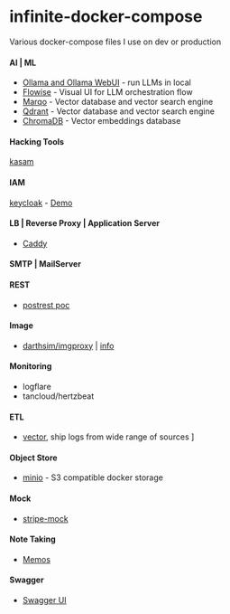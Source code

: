 # infinite-docker-compose

Various docker-compose files I use on dev or production

#### AI | ML

- [Ollama and Ollama WebUI](https://github.com/JinnaBalu/infinite-docker-compose/blob/main/ollama/docker-compose.yml) - run LLMs in local 
- [Flowise](https://github.com/JinnaBalu/infinite-docker-compose/blob/main/flowise/docker-compose.yml) - Visual UI for LLM orchestration flow
- [Marqo](https://github.com/JinnaBalu/infinite-docker-compose/blob/main/marqo/docker-compose.yml) - Vector database and vector search engine
- [Qdrant](https://github.com/JinnaBalu/infinite-docker-compose/blob/main/qdrant/docker-compose.yml) - Vector database and vector search engine
- [ChromaDB](https://github.com/JinnaBalu/infinite-docker-compose/blob/main/chromadb/docker-compose.yml) - Vector embeddings database

#### Hacking Tools 

[kasam]()

#### IAM 
[keycloak](https://github.com/ContainerTalks/infinite-docker-compose/tree/main/keycloak) -  <a href="https://www.youtube.com/watch?v=9kjUna4taxI">Demo</a>
#### LB | Reverse Proxy | Application Server

- [Caddy](https://github.com/JinnaBalu/infinite-docker-compose/blob/main/caddy/docker-compose.yml)

#### SMTP | MailServer

#### REST

- [postrest poc](https://github.com/JinnaBalu/infinite-docker-compose/tree/main/postrest)

#### Image 

- [darthsim/imgproxy](https://github.com/JinnaBalu/infinite-docker-compose/blob/main/image-proxy/docker-compose.yml) | [info](https://docs.imgproxy.net/getting_started)

#### Monitoring
- logflare
- tancloud/hertzbeat

#### ETL

- [vector](https://github.com/JinnaBalu/infinite-docker-compose/blob/main/vector/docker-compose.yml), ship logs from wide range of sources ]
#### Object Store 
- [minio](https://github.com/JinnaBalu/infinite-docker-compose/blob/main/minio/docker-compose.yml) - S3 compatible docker storage

#### Mock
- [stripe-mock](https://github.com/JinnaBalu/infinite-docker-compose/blob/main/stripe-mock/docker-compose.yml) 

#### Note Taking 
- [Memos](https://github.com/JinnaBalu/infinite-docker-compose/blob/main/memos/docker-compose.yml)

#### Swagger

- [Swagger UI](https://github.com/JinnaBalu/infinite-docker-compose/blob/main/swagger-ui/docker-compose.yml)

